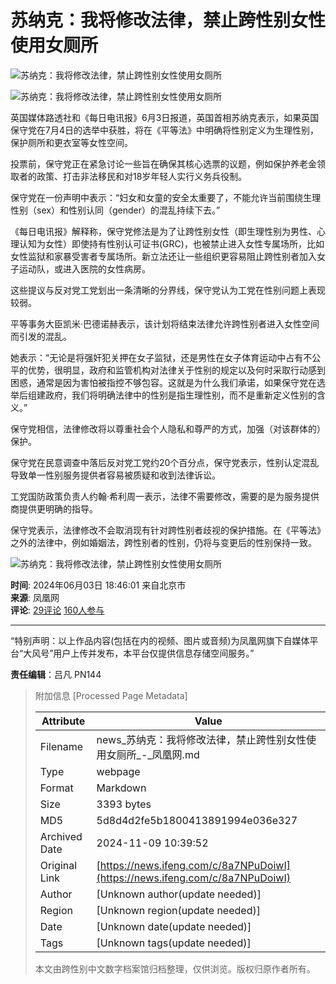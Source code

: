 # 苏纳克：我将修改法律，禁止跨性别女性使用女厕所

![苏纳克：我将修改法律，禁止跨性别女性使用女厕所](//d.ifengimg.com/w121_h75_q90/x0.ifengimg.com/ucms/2024_23/A0588D364C3168971793A37B0E516E523D075F42_size61_w1280_h214.png)

![苏纳克：我将修改法律，禁止跨性别女性使用女厕所](https://x0.ifengimg.com/ucms/2024_23/A0588D364C3168971793A37B0E516E523D075F42_size61_w1280_h214.png)

英国媒体路透社和《每日电讯报》6月3日报道，英国首相苏纳克表示，如果英国保守党在7月4日的选举中获胜，将在《平等法》中明确将性别定义为生理性别，保护厕所和更衣室等女性空间。

投票前，保守党正在紧急讨论一些旨在确保其核心选票的议题，例如保护养老金领取者的政策、打击非法移民和对18岁年轻人实行义务兵役制。

保守党在一份声明中表示：“妇女和女童的安全太重要了，不能允许当前围绕生理性别（sex）和性别认同（gender）的混乱持续下去。”

《每日电讯报》解释称，保守党修法是为了让跨性别女性（即生理性别为男性、心理认知为女性）即使持有性别认可证书(GRC)，也被禁止进入女性专属场所，比如女性监狱和家暴受害者专属场所。新立法还让一些组织更容易阻止跨性别者加入女子运动队，或进入医院的女性病房。

这些提议与反对党工党划出一条清晰的分界线，保守党认为工党在性别问题上表现较弱。

平等事务大臣凯米·巴德诺赫表示，该计划将结束法律允许跨性别者进入女性空间而引发的混乱。

她表示：“无论是将强奸犯关押在女子监狱，还是男性在女子体育运动中占有不公平的优势，很明显，政府和监管机构对法律关于性别的规定以及何时采取行动感到困惑，通常是因为害怕被指控不够包容。这就是为什么我们承诺，如果保守党在选举后组建政府，我们将明确法律中的性别是指生理性别，而不是重新定义性别的含义。”

保守党相信，法律修改将以尊重社会个人隐私和尊严的方式，加强（对该群体的）保护。

保守党在民意调查中落后反对党工党约20个百分点，保守党表示，性别认定混乱导致单一性别服务提供者容易被质疑和收到法律诉讼。

工党国防政策负责人约翰·希利周一表示，法律不需要修改，需要的是为服务提供商提供更明确的指导。

保守党表示，法律修改不会取消现有针对跨性别者歧视的保护措施。在《平等法》之外的法律中，例如婚姻法，跨性别者的性别，仍将与变更后的性别保持一致。

![苏纳克：我将修改法律，禁止跨性别女性使用女厕所](https://x0.ifengimg.com/ucms/2024_23/CFB24E1E192E31D81B5BC573E22718D5151F210F_size71_w1080_h119.png)

**时间**: 2024年06月03日 18:46:01 来自北京市  
**来源**: 凤凰网  
**评论**: [29评论](//gentie.ifeng.com/c/comment/8a7NPuDoiwI) [160人参与](//gentie.ifeng.com/c/comment/8a7NPuDoiwI)

---

“特别声明：以上作品内容(包括在内的视频、图片或音频)为凤凰网旗下自媒体平台“大风号”用户上传并发布，本平台仅提供信息存储空间服务。”

**责任编辑**：吕凡 PN144

> 附加信息 [Processed Page Metadata]
>
> | Attribute       | Value                                  |
> |-----------------|----------------------------------------|
> | Filename        | news_苏纳克：我将修改法律，禁止跨性别女性使用女厕所_-_凤凰网.md                             |
> | Type            | webpage                                 |
> | Format          | Markdown                               |
> | Size            | 3393 bytes                           |
> | MD5             | 5d8d4d2fe5b1800413891994e036e327                                  |
> | Archived Date   | 2024-11-09 10:39:52                             |
> | Original Link   | [https://news.ifeng.com/c/8a7NPuDoiwI](https://news.ifeng.com/c/8a7NPuDoiwI)                         |
> | Author          | [Unknown author(update needed)]                              |
> | Region          | [Unknown region(update needed)]                              |
> | Date            | [Unknown date(update needed)]                                 |
> | Tags            | [Unknown tags(update needed)]                                 |
>
> 本文由跨性别中文数字档案馆归档整理，仅供浏览。版权归原作者所有。
>